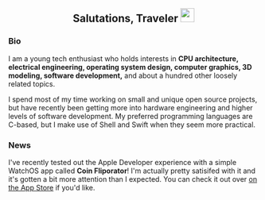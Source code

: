 
<h2 align="center" style="">Salutations, Traveler <img src="https://media.giphy.com/media/hvRJCLFzcasrR4ia7z/giphy.gif" width="28"></h2>

### Bio
I am a young tech enthusiast who holds interests in **CPU architecture, electrical engineering, operating system design, computer graphics, 3D modeling, software development,** and about a hundred other loosely related topics.

I spend most of my time working on small and unique open source projects, but have recently been getting more into hardware engineering and higher levels of software development. My preferred programming languages are C-based, but I make use of Shell and Swift when they seem more practical.

### News
I've recently tested out the Apple Developer experience with a simple WatchOS app called **Coin Fliporator**! I'm actually pretty satisifed with it and it's gotten a bit more attention than I expected. You can check it out over [on the App Store](https://apps.apple.com/us/app/coin-fliporator/id1611054060) if you'd like.

